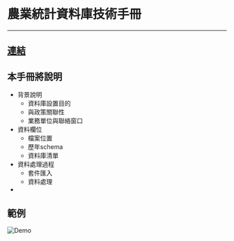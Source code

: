 # 農業統計資料庫技術手冊
----

## [連結](https://coastatistics.github.io/agridb/index.html)
## 本手冊將說明
- 背景說明
    + 資料庫設置目的
    + 與政策關聯性
    + 業務單位與聯絡窗口
- 資料欄位
    + 檔案位置
    + 歷年schema
    + 資料庫清單
- 資料處理過程
    + 套件匯入
    + 資料處理
- 

## 範例

![](https://trello-attachments.s3.amazonaws.com/5a0117d243de779b5875b2b7/5a0117d243de779b5875b330/996fc17cf6b9a7ba7d8e15249b94f122/readme_demo.png "Demo")